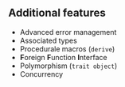 ## Additional features

* Advanced error management
* Associated types
* Procedurale macros (`derive`)
* **F**oreign **F**unction **I**nterface
* Polymorphism (`trait object`)
* Concurrency
